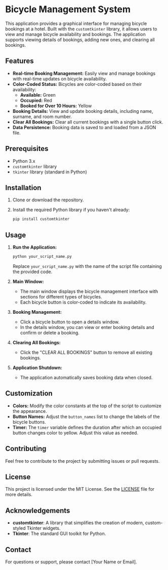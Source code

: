 # Bicycle Management System

This application provides a graphical interface for managing bicycle bookings at a hotel. Built with the `customtkinter` library, it allows users to view and manage bicycle availability and bookings. The application supports viewing details of bookings, adding new ones, and clearing all bookings.

## Features

- **Real-time Booking Management:** Easily view and manage bookings with real-time updates on bicycle availability.
- **Color-Coded Status:** Bicycles are color-coded based on their availability:
  - **Available:** Green
  - **Occupied:** Red
  - **Booked for Over 10 Hours:** Yellow
- **Booking Details:** View and update booking details, including name, surname, and room number.
- **Clear All Bookings:** Clear all current bookings with a single button click.
- **Data Persistence:** Booking data is saved to and loaded from a JSON file.

## Prerequisites

- Python 3.x
- `customtkinter` library
- `tkinter` library (standard in Python)

## Installation

1. Clone or download the repository.
2. Install the required Python library if you haven't already:

    ```bash
    pip install customtkinter
    ```

## Usage

1. **Run the Application:**

    ```bash
    python your_script_name.py
    ```

    Replace `your_script_name.py` with the name of the script file containing the provided code.

2. **Main Window:**
   - The main window displays the bicycle management interface with sections for different types of bicycles.
   - Each bicycle button is color-coded to indicate its availability.

3. **Booking Management:**
   - Click a bicycle button to open a details window.
   - In the details window, you can view or enter booking details and confirm or delete a booking.

4. **Clearing All Bookings:**
   - Click the "CLEAR ALL BOOKINGS" button to remove all existing bookings.

5. **Application Shutdown:**
   - The application automatically saves booking data when closed.

## Customization

- **Colors:** Modify the color constants at the top of the script to customize the appearance.
- **Button Names:** Adjust the `button_names` list to change the labels of the bicycle buttons.
- **Timer:** The `timer` variable defines the duration after which an occupied button changes color to yellow. Adjust this value as needed.

## Contributing

Feel free to contribute to the project by submitting issues or pull requests.

## License

This project is licensed under the MIT License. See the [LICENSE](LICENSE) file for more details.

## Acknowledgements

- **customtkinter**: A library that simplifies the creation of modern, custom-styled Tkinter widgets.
- **Tkinter**: The standard GUI toolkit for Python.

## Contact

For questions or support, please contact [Your Name or Email].
